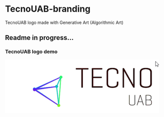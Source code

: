 # TecnoUAB-branding
TecnoUAB logo made with Generative Art (Algorithmic Art)
## Readme in progress...

### TecnoUAB logo demo
![TecnoUAB logo demo](https://github.com/eduardlopez/TecnoUAB-branding/blob/master/tecnoUAB_logo_demo_GIF.gif)
